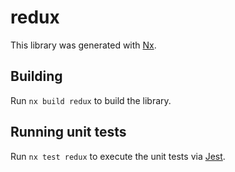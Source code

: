 # redux

This library was generated with [Nx](https://nx.dev).

## Building

Run `nx build redux` to build the library.

## Running unit tests

Run `nx test redux` to execute the unit tests via [Jest](https://jestjs.io).
